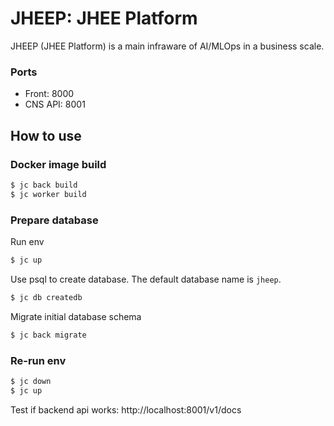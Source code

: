 # JHEEP: JHEE Platform

JHEEP (JHEE Platform) is a main infraware of AI/MLOps in a business scale.

### Ports
- Front: 8000
- CNS API: 8001

## How to use

### Docker image build
```sh
$ jc back build
$ jc worker build
```

### Prepare database

Run env
```sh
$ jc up
```

Use psql to create database. The default database name is `jheep`.
```sh
$ jc db createdb
```

Migrate initial database schema
```sh
$ jc back migrate
```

### Re-run env
```sh
$ jc down
$ jc up
```

Test if backend api works: http://localhost:8001/v1/docs
